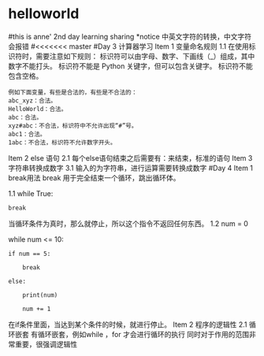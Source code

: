 # helloworld
#this is anne' 2nd day learning sharing
*notice 中英文字符的转换，中文字符会报错
#<<<<<<< master
#Day 3 计算器学习
Item 1 变量命名规则
    1.1 在使用标识符时，需要注意如下规则：
    标识符可以由字母、数字、下画线（_）组成，其中数字不能打头。
    标识符不能是 Python 关键字，但可以包含关键字。
    标识符不能包含空格。

    例如下面变量，有些是合法的，有些是不合法的：
    abc_xyz：合法。
    HelloWorld：合法。
    abc：合法。
    xyz#abc：不合法，标识符中不允许出现“#”号。
    abc1：合法。
    1abc：不合法，标识符不允许数字开头。
Item 2 else 语句
    2.1 每个else语句结束之后需要有：来结束，标准的语句
Item 3 字符串转换成数字
     3.1 输入的为字符串，进行运算需要转换成数字
#Day 4
Item 1 break用法
 break 用于完全结束一个循环，跳出循环体。
 
 1.1 while True:

    break
 当循环条件为真时，那么就停止，所以这个指令不返回任何东西。
 1.2 
 num = 0

 while num <= 10:

    if num == 5:

        break

    else:

        print(num)

        num += 1

 在if条件里面，当达到某个条件的时候，就进行停止。
Item 2  程序的逻辑性
  2.1 循环嵌套
   有循环嵌套，例如while ，for 才会进行循环的执行
   同时对于作用的范围非常重要，很强调逻辑性


